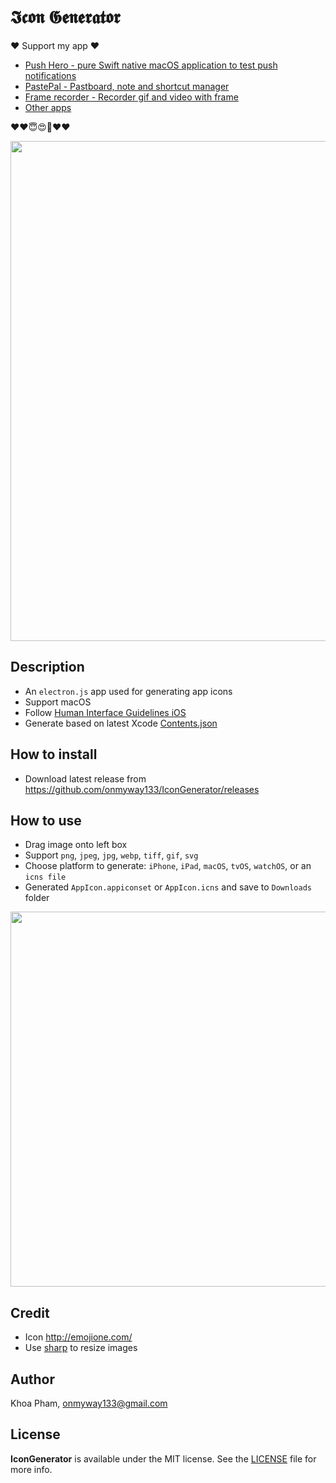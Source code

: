 # 𝕴𝖈𝖔𝖓 𝕲𝖊𝖓𝖊𝖗𝖆𝖙𝖔𝖗

❤️ Support my app ❤️ 

- [Push Hero - pure Swift native macOS application to test push notifications](https://www.producthunt.com/posts/push-hero-2)
- [PastePal - Pastboard, note and shortcut manager](https://www.producthunt.com/posts/pastepal)
- [Frame recorder - Recorder gif and video with frame](https://www.producthunt.com/posts/frame-recorder)
- [Other apps](https://onmyway133.github.io/projects/)

❤️❤️😇😍🤘❤️❤️

<div align = "center">
<img src="Screenshots/gif.gif" width="800"/>
</div>

## Description

- An `electron.js` app used for generating app icons
- Support macOS
- Follow [Human Interface Guidelines iOS](https://developer.apple.com/ios/human-interface-guidelines/graphics/app-icon/)
- Generate based on latest Xcode [Contents.json](https://developer.apple.com/library/content/documentation/Xcode/Reference/xcode_ref-Asset_Catalog_Format/Contents.html)

## How to install

- Download latest release from https://github.com/onmyway133/IconGenerator/releases

## How to use

- Drag image onto left box
- Support `png`, `jpeg`, `jpg`, `webp`, `tiff`, `gif`, `svg`
- Choose platform to generate: `iPhone`, `iPad`, `macOS`, `tvOS`, `watchOS`, or an `icns file`
- Generated `AppIcon.appiconset` or `AppIcon.icns` and save to `Downloads` folder

<div align = "center">
<img src="Screenshots/banner.png" width="600"/>
</div>

## Credit

- Icon http://emojione.com/
- Use [sharp](https://github.com/lovell/sharp) to resize images

## Author

Khoa Pham, onmyway133@gmail.com

## License

**IconGenerator** is available under the MIT license. See the [LICENSE](https://github.com/onmyway133/IconGenerator/blob/master/LICENSE.md) file for more info.
